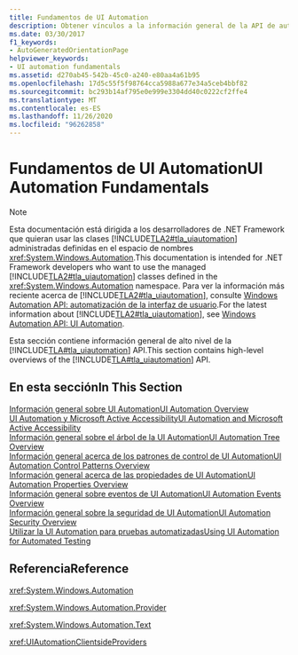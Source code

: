 ```yaml
---
title: Fundamentos de UI Automation
description: Obtener vínculos a la información general de la API de automatización de la interfaz de usuario de Microsoft. Entre los temas tratados se incluyen árboles, patrones de control, propiedades, eventos, seguridad y pruebas automatizadas.
ms.date: 03/30/2017
f1_keywords:
- AutoGeneratedOrientationPage
helpviewer_keywords:
- UI automation fundamentals
ms.assetid: d270ab45-542b-45c0-a240-e80aa4a61b95
ms.openlocfilehash: 17d5c55f5f98764cca5988a677e34a5ceb4bbf82
ms.sourcegitcommit: bc293b14af795e0e999e3304dd40c0222cf2ffe4
ms.translationtype: MT
ms.contentlocale: es-ES
ms.lasthandoff: 11/26/2020
ms.locfileid: "96262858"
---
```

# <a name="ui-automation-fundamentals"></a><span data-ttu-id="5dd8b-104">Fundamentos de UI Automation</span><span class="sxs-lookup"><span data-stu-id="5dd8b-104">UI Automation Fundamentals</span></span>

> [!NOTE]
> <span data-ttu-id="5dd8b-105">Esta documentación está dirigida a los desarrolladores de .NET Framework que quieran usar las clases [!INCLUDE[TLA2#tla_uiautomation](../../../includes/tla2sharptla-uiautomation-md.md)] administradas definidas en el espacio de nombres <xref:System.Windows.Automation>.</span><span class="sxs-lookup"><span data-stu-id="5dd8b-105">This documentation is intended for .NET Framework developers who want to use the managed [!INCLUDE[TLA2#tla_uiautomation](../../../includes/tla2sharptla-uiautomation-md.md)] classes defined in the <xref:System.Windows.Automation> namespace.</span></span> <span data-ttu-id="5dd8b-106">Para ver la información más reciente acerca de [!INCLUDE[TLA2#tla_uiautomation](../../../includes/tla2sharptla-uiautomation-md.md)], consulte [Windows Automation API: automatización de la interfaz de usuario](/windows/win32/winauto/entry-uiauto-win32).</span><span class="sxs-lookup"><span data-stu-id="5dd8b-106">For the latest information about [!INCLUDE[TLA2#tla_uiautomation](../../../includes/tla2sharptla-uiautomation-md.md)], see [Windows Automation API: UI Automation](/windows/win32/winauto/entry-uiauto-win32).</span></span>  
  
 <span data-ttu-id="5dd8b-107">Esta sección contiene información general de alto nivel de la [!INCLUDE[TLA#tla_uiautomation](../../../includes/tlasharptla-uiautomation-md.md)] API.</span><span class="sxs-lookup"><span data-stu-id="5dd8b-107">This section contains high-level overviews of the [!INCLUDE[TLA#tla_uiautomation](../../../includes/tlasharptla-uiautomation-md.md)] API.</span></span>  
  
## <a name="in-this-section"></a><span data-ttu-id="5dd8b-108">En esta sección</span><span class="sxs-lookup"><span data-stu-id="5dd8b-108">In This Section</span></span>  

 [<span data-ttu-id="5dd8b-109">Información general sobre UI Automation</span><span class="sxs-lookup"><span data-stu-id="5dd8b-109">UI Automation Overview</span></span>](ui-automation-overview.md)  
 [<span data-ttu-id="5dd8b-110">UI Automation y Microsoft Active Accessibility</span><span class="sxs-lookup"><span data-stu-id="5dd8b-110">UI Automation and Microsoft Active Accessibility</span></span>](ui-automation-and-microsoft-active-accessibility.md)  
 [<span data-ttu-id="5dd8b-111">Información general sobre el árbol de la UI Automation</span><span class="sxs-lookup"><span data-stu-id="5dd8b-111">UI Automation Tree Overview</span></span>](ui-automation-tree-overview.md)  
 [<span data-ttu-id="5dd8b-112">Información general acerca de los patrones de control de UI Automation</span><span class="sxs-lookup"><span data-stu-id="5dd8b-112">UI Automation Control Patterns Overview</span></span>](ui-automation-control-patterns-overview.md)  
 [<span data-ttu-id="5dd8b-113">Información general acerca de las propiedades de UI Automation</span><span class="sxs-lookup"><span data-stu-id="5dd8b-113">UI Automation Properties Overview</span></span>](ui-automation-properties-overview.md)  
 [<span data-ttu-id="5dd8b-114">Información general sobre eventos de UI Automation</span><span class="sxs-lookup"><span data-stu-id="5dd8b-114">UI Automation Events Overview</span></span>](ui-automation-events-overview.md)  
 [<span data-ttu-id="5dd8b-115">Información general sobre la seguridad de UI Automation</span><span class="sxs-lookup"><span data-stu-id="5dd8b-115">UI Automation Security Overview</span></span>](ui-automation-security-overview.md)  
 [<span data-ttu-id="5dd8b-116">Utilizar la UI Automation para pruebas automatizadas</span><span class="sxs-lookup"><span data-stu-id="5dd8b-116">Using UI Automation for Automated Testing</span></span>](using-ui-automation-for-automated-testing.md)  
  
## <a name="reference"></a><span data-ttu-id="5dd8b-117">Referencia</span><span class="sxs-lookup"><span data-stu-id="5dd8b-117">Reference</span></span>  

 <xref:System.Windows.Automation>  
  
 <xref:System.Windows.Automation.Provider>  
  
 <xref:System.Windows.Automation.Text>  
  
 <xref:UIAutomationClientsideProviders>
